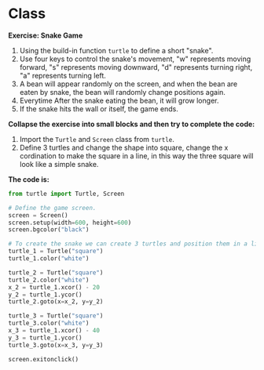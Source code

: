 # Class

**Exercise: Snake Game**
1. Using the build-in function `turtle` to define a short "snake".
2. Use four keys to control the snake's movement, "w" represents moving forward, "s" represents moving downward, "d" represents turning right, "a" represents turning left.
3. A bean will appear randomly on the screen, and when the bean are eaten by snake, the bean will randomly change positions again.
4. Everytime After the snake eating the bean, it will grow longer.
5. If the snake hits the wall or itself, the game ends.

**Collapse the exercise into small blocks and then try to complete the code:**

1. Import the `Turtle` and `Screen` class from `turtle`.
2. Define 3 turtles and change the shape into square, change the x cordination to make the square in a line, in this way the three square will look like a simple snake.


**The code is:**
```py
from turtle import Turtle, Screen

# Define the game screen.
screen = Screen()
screen.setup(width=600, height=600)
screen.bgcolor("black")

# To create the snake we can create 3 turtles and position them in a line.
turtle_1 = Turtle("square")
turtle_1.color("white")

turtle_2 = Turtle("square")
turtle_2.color("white")
x_2 = turtle_1.xcor() - 20
y_2 = turtle_1.ycor()
turtle_2.goto(x=x_2, y=y_2)

turtle_3 = Turtle("square")
turtle_3.color("white")
x_3 = turtle_1.xcor() - 40
y_3 = turtle_1.ycor()
turtle_3.goto(x=x_3, y=y_3)

screen.exitonclick()

```
